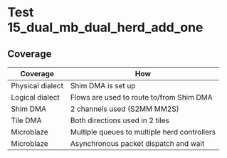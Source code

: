 # Test 15_dual_mb_dual_herd_add_one
## Coverage

| Coverage | How |
| -------- | --- |
| Physical dialect | Shim DMA is set up |
| Logical dialect  | Flows are used to route to/from Shim DMA |
| Shim DMA | 2 channels used (S2MM MM2S) |
| Tile DMA | Both directions used in 2 tiles | 
| Microblaze | Multiple queues to multiple herd controllers |
| Microblaze | Asynchronous packet dispatch and wait |
